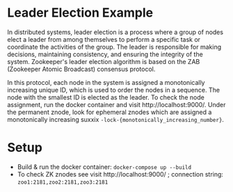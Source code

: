 

# Leader Election Example
In distributed systems, leader election is a process where a group of nodes elect a leader from among themselves to perform a specific task or coordinate the activities of the group. The leader is responsible for making decisions, maintaining consistency, and ensuring the integrity of the system. Zookeeper's leader election algorithm is based on the ZAB (Zookeeper Atomic Broadcast) consensus protocol.

In this protocol, each node in the system is assigned a monotonically increasing unique ID, which is used to order the nodes in a sequence. The node with the smallest ID is elected as the leader. To check the node assignment, run the docker container and visit http://localhost:9000/. Under the permanent znode, look
for ephemeral znodes which are assigned a monotonically increasing suxxix `-lock-{monotonically_increasing_number}`.


# Setup
- Build & run the docker container:
  ```docker-compose up --build```
- To check ZK znodes see visit http://localhost:9000/ ; connection string: `zoo1:2181,zoo2:2181,zoo3:2181`


